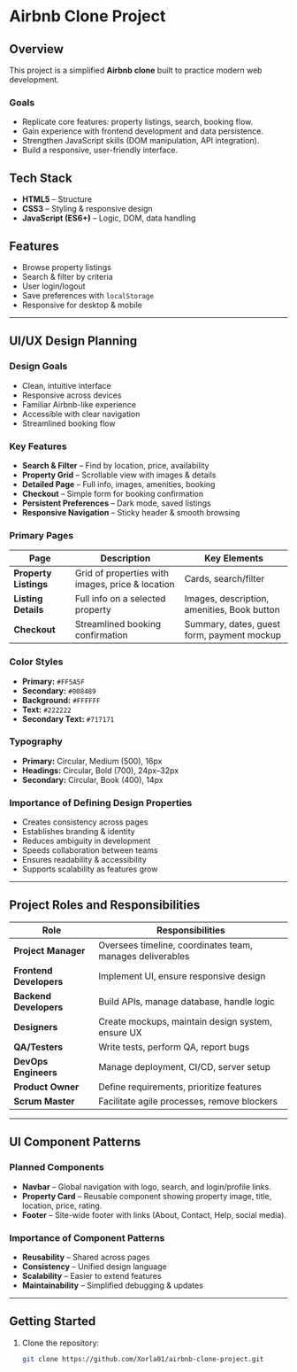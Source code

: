 # Airbnb Clone Project

## Overview
This project is a simplified **Airbnb clone** built to practice modern web development.  

### Goals
- Replicate core features: property listings, search, booking flow.  
- Gain experience with frontend development and data persistence.  
- Strengthen JavaScript skills (DOM manipulation, API integration).  
- Build a responsive, user-friendly interface.  

## Tech Stack
- **HTML5** – Structure  
- **CSS3** – Styling & responsive design  
- **JavaScript (ES6+)** – Logic, DOM, data handling  

## Features
- Browse property listings  
- Search & filter by criteria  
- User login/logout  
- Save preferences with `localStorage`  
- Responsive for desktop & mobile  

---

## UI/UX Design Planning

### Design Goals
- Clean, intuitive interface  
- Responsive across devices  
- Familiar Airbnb-like experience  
- Accessible with clear navigation  
- Streamlined booking flow  

### Key Features
- **Search & Filter** – Find by location, price, availability  
- **Property Grid** – Scrollable view with images & details  
- **Detailed Page** – Full info, images, amenities, booking  
- **Checkout** – Simple form for booking confirmation  
- **Persistent Preferences** – Dark mode, saved listings  
- **Responsive Navigation** – Sticky header & smooth browsing  

### Primary Pages
| Page                   | Description                                      | Key Elements |
|-------------------------|--------------------------------------------------|--------------|
| **Property Listings**   | Grid of properties with images, price & location | Cards, search/filter |
| **Listing Details**     | Full info on a selected property                 | Images, description, amenities, Book button |
| **Checkout**            | Streamlined booking confirmation                 | Summary, dates, guest form, payment mockup |

### Color Styles
- **Primary:** `#FF5A5F`  
- **Secondary:** `#008489`  
- **Background:** `#FFFFFF`  
- **Text:** `#222222`  
- **Secondary Text:** `#717171`  

### Typography
- **Primary:** Circular, Medium (500), 16px  
- **Headings:** Circular, Bold (700), 24px–32px  
- **Secondary:** Circular, Book (400), 14px  

### Importance of Defining Design Properties
- Creates consistency across pages  
- Establishes branding & identity  
- Reduces ambiguity in development  
- Speeds collaboration between teams  
- Ensures readability & accessibility  
- Supports scalability as features grow  

---

## Project Roles and Responsibilities

| **Role**              | **Responsibilities** |
|------------------------|-----------------------|
| **Project Manager**    | Oversees timeline, coordinates team, manages deliverables |
| **Frontend Developers**| Implement UI, ensure responsive design |
| **Backend Developers** | Build APIs, manage database, handle logic |
| **Designers**          | Create mockups, maintain design system, ensure UX |
| **QA/Testers**         | Write tests, perform QA, report bugs |
| **DevOps Engineers**   | Manage deployment, CI/CD, server setup |
| **Product Owner**      | Define requirements, prioritize features |
| **Scrum Master**       | Facilitate agile processes, remove blockers |

---

## UI Component Patterns

### Planned Components
- **Navbar** – Global navigation with logo, search, and login/profile links.  
- **Property Card** – Reusable component showing property image, title, location, price, rating.  
- **Footer** – Site-wide footer with links (About, Contact, Help, social media).  

### Importance of Component Patterns
- **Reusability** – Shared across pages  
- **Consistency** – Unified design language  
- **Scalability** – Easier to extend features  
- **Maintainability** – Simplified debugging & updates  

---

## Getting Started
1. Clone the repository:  
   ```bash
   git clone https://github.com/Xorla01/airbnb-clone-project.git
